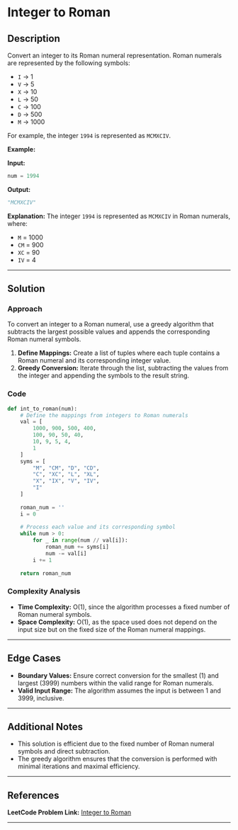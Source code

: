# Integer to Roman

## Description

Convert an integer to its Roman numeral representation. Roman numerals are represented by the following symbols:

- `I` -> 1
- `V` -> 5
- `X` -> 10
- `L` -> 50
- `C` -> 100
- `D` -> 500
- `M` -> 1000

For example, the integer `1994` is represented as `MCMXCIV`.

**Example:**

**Input:**
```python
num = 1994
```

**Output:**
```python
"MCMXCIV"
```

**Explanation:**
The integer `1994` is represented as `MCMXCIV` in Roman numerals, where:
- `M` = 1000
- `CM` = 900
- `XC` = 90
- `IV` = 4

---

## Solution

### Approach

To convert an integer to a Roman numeral, use a greedy algorithm that subtracts the largest possible values and appends the corresponding Roman numeral symbols.

1. **Define Mappings:** Create a list of tuples where each tuple contains a Roman numeral and its corresponding integer value.
2. **Greedy Conversion:** Iterate through the list, subtracting the values from the integer and appending the symbols to the result string.

### Code

```python
def int_to_roman(num):
    # Define the mappings from integers to Roman numerals
    val = [
        1000, 900, 500, 400,
        100, 90, 50, 40,
        10, 9, 5, 4,
        1
    ]
    syms = [
        "M", "CM", "D", "CD",
        "C", "XC", "L", "XL",
        "X", "IX", "V", "IV",
        "I"
    ]
    
    roman_num = ''
    i = 0
    
    # Process each value and its corresponding symbol
    while num > 0:
        for _ in range(num // val[i]):
            roman_num += syms[i]
            num -= val[i]
        i += 1
    
    return roman_num
```

### Complexity Analysis

- **Time Complexity:** O(1), since the algorithm processes a fixed number of Roman numeral symbols.
- **Space Complexity:** O(1), as the space used does not depend on the input size but on the fixed size of the Roman numeral mappings.

---

## Edge Cases

- **Boundary Values:** Ensure correct conversion for the smallest (1) and largest (3999) numbers within the valid range for Roman numerals.
- **Valid Input Range:** The algorithm assumes the input is between 1 and 3999, inclusive.

---

## Additional Notes

- This solution is efficient due to the fixed number of Roman numeral symbols and direct subtraction.
- The greedy algorithm ensures that the conversion is performed with minimal iterations and maximal efficiency.

---

## References

**LeetCode Problem Link:** [Integer to Roman](https://leetcode.com/problems/integer-to-roman/)

---

